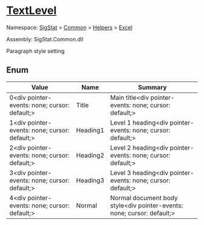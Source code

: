 # [TextLevel](./TextLevel.md)
Namespace: [SigStat]() > [Common](./../../README.md) > [Helpers](./../README.md) > [Excel](./README.md)

Assembly: SigStat.Common.dll


Paragraph style setting

##	Enum

| Value | Name | Summary | 
| --- | --- | --- | 
| 0<div pointer-events: none; cursor: default;><img width=200/></div>| Title| Main title<div pointer-events: none; cursor: default;><img width=200/></div>| <br>
| 1<div pointer-events: none; cursor: default;><img width=200/></div>| Heading1| Level 1 heading<div pointer-events: none; cursor: default;><img width=200/></div>| <br>
| 2<div pointer-events: none; cursor: default;><img width=200/></div>| Heading2| Level 2 heading<div pointer-events: none; cursor: default;><img width=200/></div>| <br>
| 3<div pointer-events: none; cursor: default;><img width=200/></div>| Heading3| Level 3 heading<div pointer-events: none; cursor: default;><img width=200/></div>| <br>
| 4<div pointer-events: none; cursor: default;><img width=200/></div>| Normal| Normal document body style<div pointer-events: none; cursor: default;><img width=200/></div>| <br>


